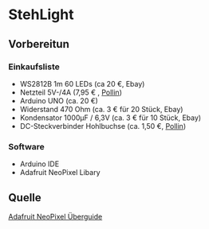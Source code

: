 # StehLight
## Vorbereitun
### Einkaufsliste
* WS2812B 1m 60 LEDs (ca 20 €, Ebay)
* Netzteil 5V-/4A (7,95 € , [Pollin](http://www.pollin.de/shop/dt/MDY0ODQ2OTk-/Stromversorgung/Netzgeraete/Steckernetzgeraete/Steckernetzteil_QUATPOWER_PSN5_4000H5_5_5_V_4_A_5_5_2_1_mm.html))
* Arduino UNO (ca. 20 €)
* Widerstand 470 Ohm (ca. 3 € für 20 Stück, Ebay) 
* Kondensator 1000µF / 6,3V (ca. 3 € für 10 Stück, Ebay)
* DC-Steckverbinder Hohlbuchse (ca. 1,50 €, [Pollin](http://www.pollin.de/shop/dt/ODgyODQ1OTk-/Bauelemente_Bauteile/Mechanische_Bauelemente/Steckverbinder_Klemmen/Hohlstecker_Adapter_5_5_2_1_2_Stueck.html))

### Software
* Arduino IDE
* Adafruit NeoPixel Libary


## Quelle
[Adafruit NeoPixel Überguide](https://learn.adafruit.com/adafruit-neopixel-uberguide?view=all) 